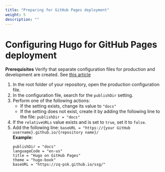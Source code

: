 ```yaml
---
title: "Preparing for GitHub Pages deployment"
weight: 5
description: ""
---
```

# Configuring Hugo for GitHub Pages deployment

**Prerequisites**
Verify that separate configuration files for production and development are created. See [this article](/docs/hugo/config)

1. In the root folder of your repository, open the production configuration file.
2. In the configuration file, search for the `publishDir` setting.
3. Perform one of the following actions:
   - If the setting exists, change its value to `"docs"`
   - If the setting does not exist, create it by adding the following line to the file: `publishDir = "docs"`
3. If the `relativeURLs` value exists and is set to `true`, set it to `false`.
4. Add the following line: `baseURL = "https://{your GitHub username}.github.io/{repository name}/`  
**Example:**  
   ```
   publishDir = "docs"
   languageCode = "en-us"
   title = "Hugo on GitHub Pages"
   theme = "hugo-book"
   baseURL = "https://zq-psk.github.io/ssg/"
   ```